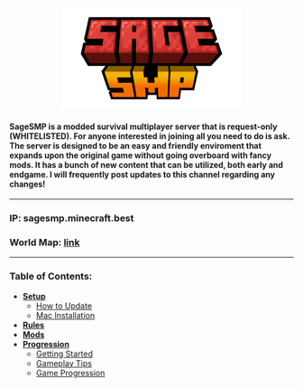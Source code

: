 <p align="center">
  <img src="images/SageSMPLogo.png" width="320" height="180"/>
</p>

#### **SageSMP** is a modded survival multiplayer server that is **request-only** (WHITELISTED). For anyone interested in joining all you need to do is ask. The server is designed to be an easy and friendly enviroment that expands upon the original game without going overboard with fancy mods. It has a bunch of new content that can be utilized, both early and endgame. I will frequently post updates to this channel regarding any changes! 

--------

### IP: sagesmp.minecraft.best
### World Map:  [link](http://sagesmp.minecraft.best:8123/)

--------

### **Table of Contents:**
* **[Setup](https://github.com/KAMKEEL/SageSMP/wiki/Setup)**
    * [How to Update](https://github.com/KAMKEEL/SageSMP/wiki/Setup#update)
    * [Mac Installation](https://github.com/KAMKEEL/SageSMP/wiki/Setup#prism-setup---mac)
* **[Rules](https://github.com/KAMKEEL/SageSMP/wiki/Rules)**
* **[Mods](https://github.com/KAMKEEL/SageSMP/wiki/Mods)**
* **[Progression](https://github.com/KAMKEEL/SageSMP/wiki/Progression)**
    * [Getting Started](https://github.com/KAMKEEL/SageSMP/wiki/Progression#getting-started)
    * [Gameplay Tips](https://github.com/KAMKEEL/SageSMP/wiki/Progression#improving-gameplay)
    * [Game Progression](https://github.com/KAMKEEL/SageSMP/wiki/Progression#game-progression)
